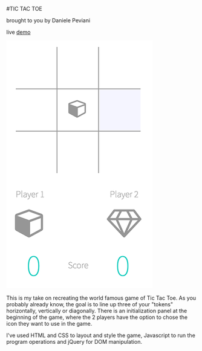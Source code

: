 #TIC TAC TOE

brought to you by Daniele Peviani

live [demo](http://dansyd.github.io/tic-tac-toe "Demo")

![Alt text](./Screenshot.png)

This is my take on recreating the world famous game of Tic Tac Toe. As you probably already know, the goal is to line up three of your "tokens" horizontally, vertically or diagonally. There is an initialization panel at the beginning of the game, where the 2 players have the option to chose the icon they want to use in the game.

I've used HTML and CSS to layout and style the game, Javascript to run the program operations and jQuery for DOM manipulation.
